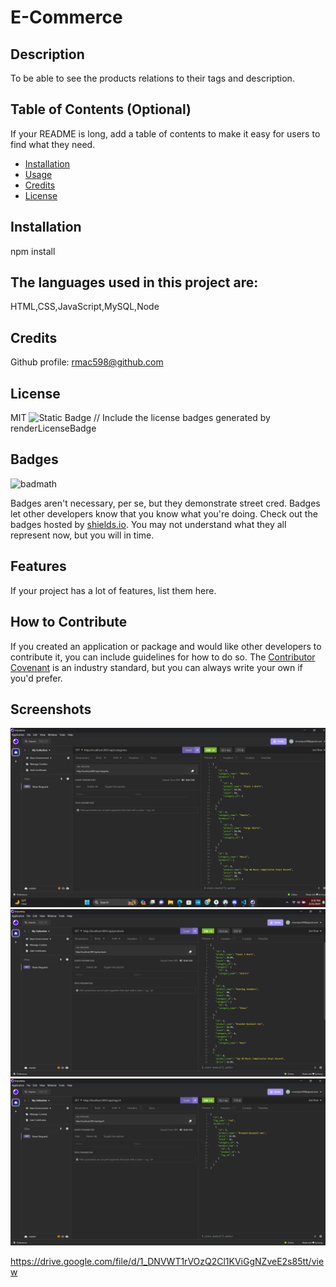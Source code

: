 # E-Commerce

## Description
To be able to see the products relations to their tags and description.

## Table of Contents (Optional)
If your README is long, add a table of contents to make it easy for users to find what they need.
- [Installation](#installation)
- [Usage](#usage)
- [Credits](#credits)
- [License](#license)

## Installation
npm install

## The languages used in this project are:
HTML,CSS,JavaScript,MySQL,Node

## Credits
Github profile: rmac598@github.com

## License
MIT
![Static Badge](https://img.shields.io/badge/license-mit-brightgreen) // Include the license badges generated by renderLicenseBadge

## Badges
![badmath](https://img.shields.io/github/languages/top/lernantino/badmath)

Badges aren't necessary, per se, but they demonstrate street cred. Badges let other developers know that you know what you're doing. Check out the badges hosted by [shields.io](https://shields.io/). You may not understand what they all represent now, but you will in time.

## Features
If your project has a lot of features, list them here.

## How to Contribute
If you created an application or package and would like other developers to contribute it, you can include guidelines for how to do so. The [Contributor Covenant](https://www.contributor-covenant.org/) is an industry standard, but you can always write your own if you'd prefer.

## Screenshots
<img src="./Assets/getallcategories.png" />
<img src="./Assets/products.png" />
<img src="./Assets/tagsbyid.png" />

https://drive.google.com/file/d/1_DNVWT1rVOzQ2Cl1KViGgNZveE2s85tt/view